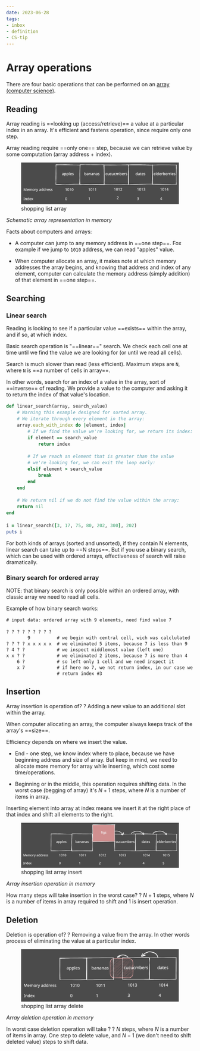 ```yaml
---
date: 2023-06-28
tags:
- inbox
- definition
- CS-tip
---
```


# Array operations

There are four basic operations that can be performed on an
[array (computer science)](./array%20%28computer%20science%29.md).

## Reading

Array reading is ==looking up (access/retrieve)== a value at a particular index
in an array. It's efficient and fastens operation, since require only one step. <!--SR:!2023-07-16,3,250-->

Array reading require ==only one== step, because we can retrieve value by some
computation (array address + index). <!--SR:!2023-07-16,3,250-->

<figure>
  <img src="%21shopping_list_array.excalidraw.svg" width="" alt="shopping list array" title="shopping list array" />
  <figcaption>shopping list array</figcaption>
</figure>

*Schematic array representation in memory*

Facts about computers and arrays:

- A computer can jump to any memory address in ==one step==. Fox example if we
jump to `1010` address, we can read "apples" value.

- When computer allocate an array, it makes note at which memory addresses the
array begins, and knowing that address and index of any element, computer can
calculate the memory address (simply addition) of that element in ==one step==. <!--SR:!2023-07-16,3,250-->

## Searching

### Linear search

Reading is looking to see if a particular value ==exists== within the array, and
if so, at which index.

Basic search operation is "==linear==" search. We check each cell one at time
until we find the value we are looking for (or until we read all cells).

Search is much slower than read (less efficient). Maximum steps are `N`, where
`N` is ==a number of cells in array==.

In other words, search for an index of a value in the array, sort of ==inverse==
of reading. We provide a value to the computer and asking it to return the index
of that value's location.

```ruby
def linear_search(array, search_value)
    # Warning this example designed for sorted array.
    # We iterate through every element in the array:
    array.each_with_index do |element, index|
        # If we find the value we're looking for, we return its index:
        if element == search_value
            return index

        # If we reach an element that is greater than the value
        # we're looking for, we can exit the loop early:
        elsif element > search_value
            break
        end
    end

    # We return nil if we do not find the value within the array:
    return nil
end

i = linear_search([3, 17, 75, 80, 202, 300], 202)
puts i
```


For both kinds of arrays (sorted and unsorted), if they contain N elements,
linear search can take up to ==N steps==. But if you use a binary search, which
can be used with ordered arrays, effectiveness of search will raise
dramatically.

### Binary search for ordered array

NOTE: that binary search is only possible within an ordered array, with classic
array we need to read all cells.

Example of how binary search works:
```
# input data: ordered array with 9 elements, need find value 7

? ? ? ? ? ? ? ? ?
        9          # we begin with central cell, wich was calclulated
? ? ? ? x x x x x  # we eliminated 5 items, because 7 is less than 9
? 4 ? ?            # we inspect middlemost value (left one)
x x ? ?            # we eliminated 2 items, because 7 is more than 4
    6 ?            # so left only 1 cell and we need inspect it
    x 7            # if here no 7, we not return index, in our case we
                   # return index #3
```



## Insertion

Array insertion is operation of?
?
Adding a new value to an additional slot within the array.

When computer allocating an array, the computer always keeps track of the
array's ==size==.

Efficiency depends on where we insert the value.


- End - one step, we know index where to place, because we have beginning
  address and size of array. But keep in mind, we need to allocate more memory
  for array while inserting, which cost some time/operations.

- Beginning or in the middle, this operation requires shifting data. In the
worst case (begging of array) it's $N+1$ steps, where $N$ is a number of items
in array.

Inserting element into array at index means we insert it at the right place of
that index and shift all elements to the right.

<figure>
  <img src="%21shopping_list_array_insert.svg" width="" alt="shopping list array insert" title="shopping list array insert" />
  <figcaption>shopping list array insert</figcaption>
</figure>

*Array insertion operation in memory*

How many steps will take insertion in the worst case?
?
$N+1$ steps, where $N$ is a number of items in array required to shift and 1 is
insert operation.


## Deletion

Deletion is operation of?
?
Removing a value from the array. In other words process of eliminating the
value at a particular index.

<figure>
  <img src="%21shopping_list_array_delete.svg" width="" alt="shopping list array delete" title="shopping list array delete" />
  <figcaption>shopping list array delete</figcaption>
</figure>

*Array deletion operation in memory*

In worst case deletion operation will take ?
?
$N$ steps, where $N$ is a number of items in array. One step to delete value,
and $N-1$ (we don't need to shift deleted value) steps to shift data.